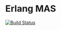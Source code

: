[travis]: https://travis-ci.org/erlang-mas/mas

# Erlang MAS

[![Build Status](https://travis-ci.org/erlang-mas/mas.svg?branch=master)][travis]
